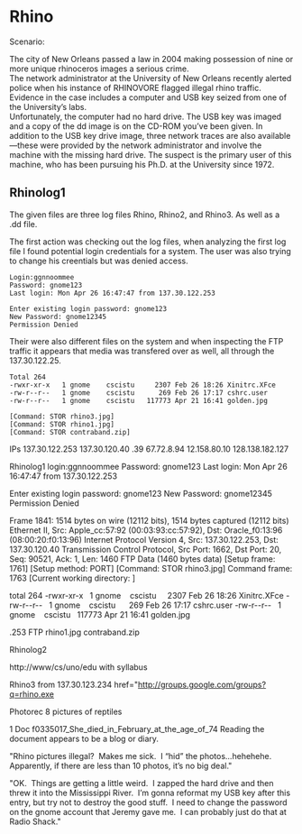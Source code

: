 # Rhino

Scenario:

 The city of New Orleans passed a law in 2004 making possession of nine or more unique rhinoceros images a serious crime.   
 The network administrator at the University of New Orleans recently alerted police when his instance of RHINOVORE flagged 
 illegal rhino traffic. Evidence in the case includes a computer and USB key seized from one of the University’s labs.  
 Unfortunately, the computer had no hard drive. The USB key was imaged and a copy of the dd image is on the 
 CD-ROM you’ve been given.
 In addition to the USB key drive image, three network traces are also available—these were provided by the 
 network administrator and involve the machine with the missing hard drive. The suspect is the primary user of this machine, 
 who has been pursuing his Ph.D. at the University since 1972.

 
 
 ## Rhinolog1
 
  The given files are three log files Rhino, Rhino2, and Rhino3. As well as a .dd file.
  
  The first action was checking out the log files, when analyzing the first log file I found potential login credentials for a system. The user was also trying to change his creentials but was denied access.

    Login:ggnnoommee
    Password: gnome123
    Last login: Mon Apr 26 16:47:47 from 137.30.122.253

    Enter existing login password: gnome123
    New Password: gnome12345
    Permission Denied
    
  Their were also different files on the system and when inspecting the FTP traffic it appears that media was transfered over as well, all through the 137.30.122.25.
  
    Total 264
    -rwxr-xr-x   1 gnome    cscistu     2307 Feb 26 18:26 Xinitrc.XFce
    -rw-r--r--   1 gnome    cscistu      269 Feb 26 17:17 cshrc.user
    -rw-r--r--   1 gnome    cscistu   117773 Apr 21 16:41 golden.jpg
 
    [Command: STOR rhino3.jpg] 
    [Command: STOR rhino1.jpg] 
    [Command: STOR contraband.zip] 
    
    
    
IPs 137.30.122.253
137.30.120.40 .39
67.72.8.94
12.158.80.10
128.138.182.127


Rhinolog1
login:ggnnoommee
Password: gnome123
Last login: Mon Apr 26 16:47:47 from 137.30.122.253

Enter existing login password: gnome123
New Password: gnome12345
Permission Denied

Frame 1841: 1514 bytes on wire (12112 bits), 1514 bytes captured (12112 bits)
Ethernet II, Src: Apple_cc:57:92 (00:03:93:cc:57:92), Dst: Oracle_f0:13:96 (08:00:20:f0:13:96)
Internet Protocol Version 4, Src: 137.30.122.253, Dst: 137.30.120.40
Transmission Control Protocol, Src Port: 1662, Dst Port: 20, Seq: 90521, Ack: 1, Len: 1460
FTP Data (1460 bytes data)
[Setup frame: 1761]
[Setup method: PORT]
[Command: STOR rhino3.jpg]
Command frame: 1763
[Current working directory: ]

total 264
-rwxr-xr-x   1 gnome    cscistu     2307 Feb 26 18:26 Xinitrc.XFce
-rw-r--r--   1 gnome    cscistu      269 Feb 26 17:17 cshrc.user
-rw-r--r--   1 gnome    cscistu   117773 Apr 21 16:41 golden.jpg

.253
FTP rhino1.jpg
contraband.zip

Rhinolog2

http://www/cs/uno/edu
with syllabus

Rhino3
from 137.30.123.234
href="http://groups.google.com/groups?q=rhino.exe


Photorec
8 pictures of reptiles

1 Doc f0335017_She_died_in_February_at_the_age_of_74
Reading the document appears to be a blog or diary.

"Rhino pictures illegal?  Makes me sick.  I “hid” the photos…hehehehe.  Apparently, if there are less than 10 photos, it’s no big deal."

"OK.  Things are getting a little weird.  I zapped the hard drive and then threw it into the Mississippi River.  I’m gonna reformat my USB key after this entry, but try not to destroy the good stuff.  I need to change the password on the gnome account that Jeremy gave me.  I can probably just do that at Radio Shack."




 



 

    
  
